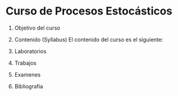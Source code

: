 # Curso de Procesos Estocásticos
1. Objetivo del curso
2. Contenido (Syllabus)
  El contenido del curso es el siguiente:

3. Laboratorios
4. Trabajos
5. Examenes
6. Bibliografía



